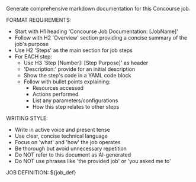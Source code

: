 Generate comprehensive markdown documentation for this Concourse job.

FORMAT REQUIREMENTS:
- Start with H1 heading 'Concourse Job Documentation: [JobName]'
- Follow with H2 'Overview' section providing a concise summary of the job's purpose
- Use H2 'Steps' as the main section for job steps
- For EACH step:
  * Use H3 'Step [Number]: [Step Purpose]' as header
  * 'Description:' provide for an initial description
  * Show the step's code in a YAML code block
  * Follow with bullet points explaining:
    - Resources accessed
    - Actions performed
    - List any parameters/configurations
    - How this step relates to other steps

WRITING STYLE:
- Write in active voice and present tense
- Use clear, concise technical language
- Focus on 'what' and 'how' the job operates
- Be thorough but avoid unnecessary repetition
- Do NOT refer to this document as AI-generated
- Do NOT use phrases like 'the provided job' or 'you asked me to'

JOB DEFINITION:
${job_def}